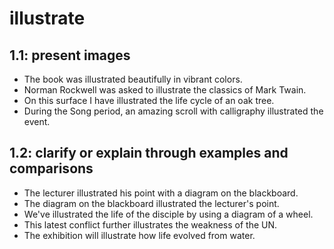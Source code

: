 # illustrate
## 1.1: present images

  *  The book was illustrated beautifully in vibrant colors.
  *  Norman Rockwell was asked to illustrate the classics of Mark Twain.
  *  On this surface I have illustrated the life cycle of an oak tree.
  *  During the Song period, an amazing scroll with calligraphy illustrated the event.

## 1.2: clarify or explain through examples and comparisons

  *  The lecturer illustrated his point with a diagram on the blackboard.
  *  The diagram on the blackboard illustrated the lecturer's point.
  *  We've illustrated the life of the disciple by using a diagram of a wheel.
  *  This latest conflict further illustrates the weakness of the UN.
  *  The exhibition will illustrate how life evolved from water.
